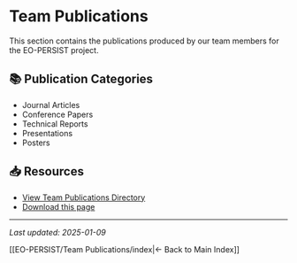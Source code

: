 # Team Publications

This section contains the publications produced by our team members for the EO-PERSIST project.

## 📚 Publication Categories
- Journal Articles
- Conference Papers
- Technical Reports
- Presentations
- Posters

## 📥 Resources
- [View Team Publications Directory](https://github.com/AlexandrosLiaskos/EO-PERSIST/tree/main/Team%20Publications)
- [Download this page](https://github.com/AlexandrosLiaskos/EO-PERSIST/blob/main/Team%20Publications/index.md)

---
*Last updated: 2025-01-09*

[[EO-PERSIST/Team Publications/index|← Back to Main Index]]
